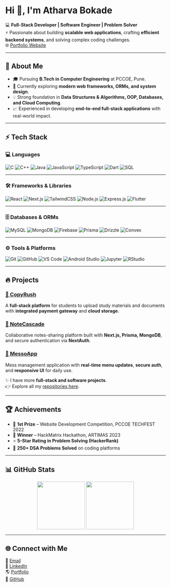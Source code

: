 # Hi 👋, I'm Atharva Bokade  

💻 **Full-Stack Developer | Software Engineer | Problem Solver**  
⚡ Passionate about building **scalable web applications**, crafting **efficient backend systems**, and solving complex coding challenges.  
🌐 [Portfolio Website](https://atharva-portfolio.vercel.app)  

---

## 🚀 About Me  
- 🎓 Pursuing **B.Tech in Computer Engineering** at PCCOE, Pune.  
- 🌱 Currently exploring **modern web frameworks, ORMs, and system design**.  
- 💡 Strong foundation in **Data Structures & Algorithms, OOP, Databases, and Cloud Computing**.  
- 📈 Experienced in developing **end-to-end full-stack applications** with real-world impact.  

---

## ⚡ Tech Stack  

### 💻 Languages  
![C](https://img.shields.io/badge/C-00599C?style=for-the-badge&logo=c&logoColor=white)
![C++](https://img.shields.io/badge/C++-00599C?style=for-the-badge&logo=cplusplus&logoColor=white)
![Java](https://img.shields.io/badge/Java-007396?style=for-the-badge&logo=java&logoColor=white)
![JavaScript](https://img.shields.io/badge/JavaScript-F7DF1E?style=for-the-badge&logo=javascript&logoColor=black)
![TypeScript](https://img.shields.io/badge/TypeScript-3178C6?style=for-the-badge&logo=typescript&logoColor=white)
![Dart](https://img.shields.io/badge/Dart-0175C2?style=for-the-badge&logo=dart&logoColor=white)
![SQL](https://img.shields.io/badge/SQL-4479A1?style=for-the-badge&logo=postgresql&logoColor=white)

---

### 🛠️ Frameworks & Libraries  
![React](https://img.shields.io/badge/React-61DAFB?style=for-the-badge&logo=react&logoColor=black)
![Next.js](https://img.shields.io/badge/Next.js-000000?style=for-the-badge&logo=nextdotjs&logoColor=white)
![TailwindCSS](https://img.shields.io/badge/TailwindCSS-38B2AC?style=for-the-badge&logo=tailwind-css&logoColor=white)
![Node.js](https://img.shields.io/badge/Node.js-339933?style=for-the-badge&logo=node-dot-js&logoColor=white)
![Express.js](https://img.shields.io/badge/Express.js-000000?style=for-the-badge&logo=express&logoColor=white)
![Flutter](https://img.shields.io/badge/Flutter-02569B?style=for-the-badge&logo=flutter&logoColor=white)

---

### 🗄️ Databases & ORMs  
![MySQL](https://img.shields.io/badge/MySQL-4479A1?style=for-the-badge&logo=mysql&logoColor=white)
![MongoDB](https://img.shields.io/badge/MongoDB-47A248?style=for-the-badge&logo=mongodb&logoColor=white)
![Firebase](https://img.shields.io/badge/Firebase-FFCA28?style=for-the-badge&logo=firebase&logoColor=black)
![Prisma](https://img.shields.io/badge/Prisma-2D3748?style=for-the-badge&logo=prisma&logoColor=white)
![Drizzle](https://img.shields.io/badge/Drizzle-FFEC19?style=for-the-badge&logo=drizzle&logoColor=black)
![Convex](https://img.shields.io/badge/Convex-1B1F23?style=for-the-badge&logo=convex&logoColor=white)

---

### ⚙️ Tools & Platforms  
![Git](https://img.shields.io/badge/Git-F05032?style=for-the-badge&logo=git&logoColor=white)
![GitHub](https://img.shields.io/badge/GitHub-181717?style=for-the-badge&logo=github&logoColor=white)
![VS Code](https://img.shields.io/badge/VS%20Code-0078D4?style=for-the-badge&logo=visual-studio-code&logoColor=white)
![Android Studio](https://img.shields.io/badge/Android%20Studio-3DDC84?style=for-the-badge&logo=android-studio&logoColor=white)
![Jupyter](https://img.shields.io/badge/Jupyter-F37626?style=for-the-badge&logo=jupyter&logoColor=white)
![RStudio](https://img.shields.io/badge/RStudio-75AADB?style=for-the-badge&logo=rstudio&logoColor=white)

---

## 🔥 Projects  

### [🚀 CopyRush](https://github.com/empsloc/)  
A **full-stack platform** for students to upload study materials and documents with **integrated payment gateway** and **cloud storage**.  

### [📝 NoteCascade](https://github.com/empsloc/)  
Collaborative notes-sharing platform built with **Next.js, Prisma, MongoDB**, and secure authentication via **NextAuth**.  

### [🍴 MessoApp](https://github.com/empsloc/)  
Mess management application with **real-time menu updates**, **secure auth**, and **responsive UI** for daily use.  

✨ I have more **full-stack and software projects**.  
👉 Explore all my [repositories here](https://github.com/empsloc?tab=repositories).  

---

## 🏆 Achievements  
- 🥇 **1st Prize** – Website Development Competition, PCCOE TECHFEST 2022  
- 🥇 **Winner** – HackMatrix Hackathon, ARTIMAS 2023  
- ⭐ **5-Star Rating in Problem Solving (HackerRank)**  
- 🔹 **250+ DSA Problems Solved** on coding platforms  

---

## 📊 GitHub Stats  

<p align="center">
  <img height="150em" src="https://github-readme-stats.vercel.app/api?username=empsloc&show_icons=true&theme=radical" />
  <img height="150em" src="https://github-readme-stats.vercel.app/api/top-langs/?username=empsloc&layout=compact&theme=radical"/>
</p>

---

## 🌐 Connect with Me  

📧 [Email](mailto:atharva0bokade@gmail.com)  
💼 [LinkedIn](https://www.linkedin.com/in/atharva-bokade-249871226/)  
🌎 [Portfolio](https://atharva-portfolio.vercel.app)  
🐙 [GitHub](https://github.com/empsloc)  

